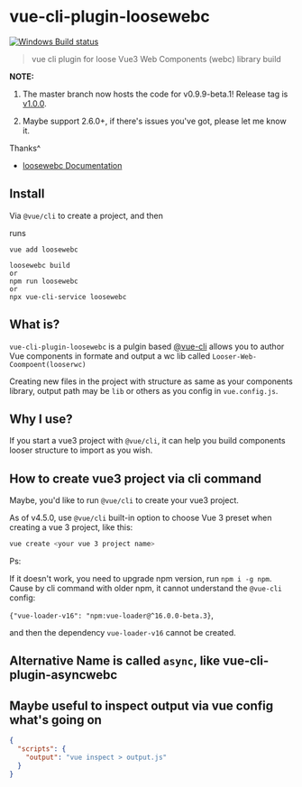 # vue-cli-plugin-loosewebc 

[![Windows Build status](https://ci.appveyor.com/api/projects/status/8cdonrkbg6m4k1tm/branch/master?svg=true)]()

> vue cli plugin for loose Vue3 Web Components (webc) library build

**NOTE:** 

1. The master branch now hosts the code for v0.9.9-beta.1! Release tag is [v1.0.0]().

2. Maybe support 2.6.0+, if there's issues you've got, please let me know it.

Thanks^

- [loosewebc Documentation](https://github.com/Yujahua/vue-cli-plugin-loosewebc/docs/loosewebc.md)

## Install

Via `@vue/cli` to create a project, and then

runs

```
vue add loosewebc

loosewebc build
or
npm run loosewebc
or
npx vue-cli-service loosewebc
```

## What is?

`vue-cli-plugin-loosewebc` is a pulgin based [@vue-cli]() allows you to author Vue components in formate and output a wc lib called `Looser-Web-Coompoent(looserwc)`


Creating new files in the project with structure as same as your components library, output path may be `lib` or others as you config in `vue.config.js`.

## Why I use?

If you start a vue3 project with `@vue/cli`, it can help you build components looser structure to import as you wish.

## How to create vue3 project via cli command

Maybe, you'd like to run `@vue/cli` to create your vue3 project.
  
As of v4.5.0, use `@vue/cli` built-in option to choose Vue 3 preset when creating a vue 3 project, like this:
  ```sh
  vue create <your vue 3 project name>
  ``` 
Ps: 

If it doesn't work, you need to upgrade npm version, run `npm i -g npm`. Cause by cli command with older npm, it cannot understand the `@vue-cli` config:
  
  `{"vue-loader-v16": "npm:vue-loader@^16.0.0-beta.3}`,

and then the dependency `vue-loader-v16` cannot be created.


## Alternative Name is called `async`, like vue-cli-plugin-asyncwebc

## Maybe useful to inspect output via vue config what's going on
```json
{
  "scripts": {
    "output": "vue inspect > output.js"
  }
}
```
